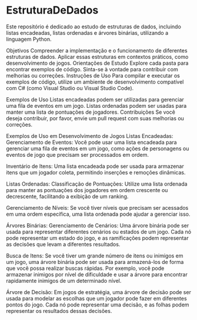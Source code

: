 # EstruturaDeDados
Este repositório é dedicado ao estudo de estruturas de dados, incluindo listas encadeadas, listas ordenadas e árvores binárias, utilizando a linguagem Python.

Objetivos
Compreender a implementação e o funcionamento de diferentes estruturas de dados.
Aplicar essas estruturas em contextos práticos, como desenvolvimento de jogos.
Orientações de Estudo
Explore cada pasta para encontrar exemplos de código.
Sinta-se à vontade para contribuir com melhorias ou correções.
Instruções de Uso
Para compilar e executar os exemplos de código, utilize um ambiente de desenvolvimento compatível com C# (como Visual Studio ou Visual Studio Code).

Exemplos de Uso
Listas encadeadas podem ser utilizadas para gerenciar uma fila de eventos em um jogo.
Listas ordenadas podem ser usadas para manter uma lista de pontuações de jogadores.
Contribuições
Se você deseja contribuir, por favor, envie um pull request com suas melhorias ou correções.

Exemplos de Uso em Desenvolvimento de Jogos
Listas Encadeadas:
Gerenciamento de Eventos: Você pode usar uma lista encadeada para gerenciar uma fila de eventos em um jogo, como ações de personagens ou eventos de jogo que precisam ser processados em ordem.

Inventário de Itens: Uma lista encadeada pode ser usada para armazenar itens que um jogador coleta, permitindo inserções e remoções dinâmicas.

Listas Ordenadas:
Classificação de Pontuações: Utilize uma lista ordenada para manter as pontuações dos jogadores em ordem crescente ou decrescente, facilitando a exibição de um ranking.

Gerenciamento de Níveis: Se você tiver níveis que precisam ser acessados em uma ordem específica, uma lista ordenada pode ajudar a gerenciar isso.

Árvores Binárias:
Gerenciamento de Cenários: Uma árvore binária pode ser usada para representar diferentes cenários ou estados de um jogo. Cada nó pode representar um estado do jogo, e as ramificações podem representar as decisões que levam a diferentes resultados.

Busca de Itens: Se você tiver um grande número de itens ou inimigos em um jogo, uma árvore binária pode ser usada para armazená-los de forma que você possa realizar buscas rápidas. Por exemplo, você pode armazenar inimigos por nível de dificuldade e usar a árvore para encontrar rapidamente inimigos de um determinado nível.

Árvore de Decisão: Em jogos de estratégia, uma árvore de decisão pode ser usada para modelar as escolhas que um jogador pode fazer em diferentes pontos do jogo. Cada nó pode representar uma decisão, e as folhas podem representar os resultados dessas decisões.
